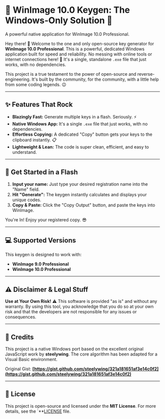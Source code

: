 # 🔑 WinImage 10.0 Keygen: The Windows-Only Solution 🔑
A powerful native application for WinImage 10.0 Professional.

Hey there! 👋 Welcome to the one and only open-source key generator for **WinImage 10.0 Professional**. This is a powerful, dedicated Windows application built for speed and reliability. No messing with online tools or internet connections here! 🚀 It's a single, standalone `.exe` file that just works, with no dependencies.

This project is a true testament to the power of open-source and reverse-engineering. It's built by the community, for the community, with a little help from some coding legends. 😉

---
## ✨ Features That Rock

- **Blazingly Fast:** Generate multiple keys in a flash. Seriously. ⚡
- **Native Windows App:** It's a single `.exe` file that just works, with no dependencies.
- **Effortless Copying:** A dedicated "Copy" button gets your keys to the clipboard instantly. 📋
- **Lightweight & Lean:** The code is super clean, efficient, and easy to understand.

---
## 🚀 Get Started in a Flash

1.  **Input your name:** Just type your desired registration name into the "Name" field.
2.  **Hit "Generate":** The keygen instantly calculates and displays your unique codes.
3.  **Copy & Paste:** Click the "Copy Output" button, and paste the keys into WinImage.

You're In! Enjoy your registered copy. 😎

---
## 💻 Supported Versions

This keygen is designed to work with:

-   **WinImage 9.0 Professional**
-   **WinImage 10.0 Professional**

---
## ⚠️ Disclaimer & Legal Stuff

**Use at Your Own Risk!** ⚠️ This software is provided "as is" and without any warranty. By using this tool, you acknowledge that you do so at your own risk and that the developers are not responsible for any issues or consequences.

---
## 🙏 Credits

This project is a native Windows port based on the excellent original JavaScript work by **steelywing**. The core algorithm has been adapted for a Visual Basic environment.

Original Gist: **[https://gist.github.com/steelywing/321a181651af3e14c0f2](https://gist.github.com/steelywing/321a181651af3e14c0f2)**

---
## 📜 License

This project is open-source and licensed under the **MIT License**. For more details, see the `**[LICENSE](LICENSE) file.
